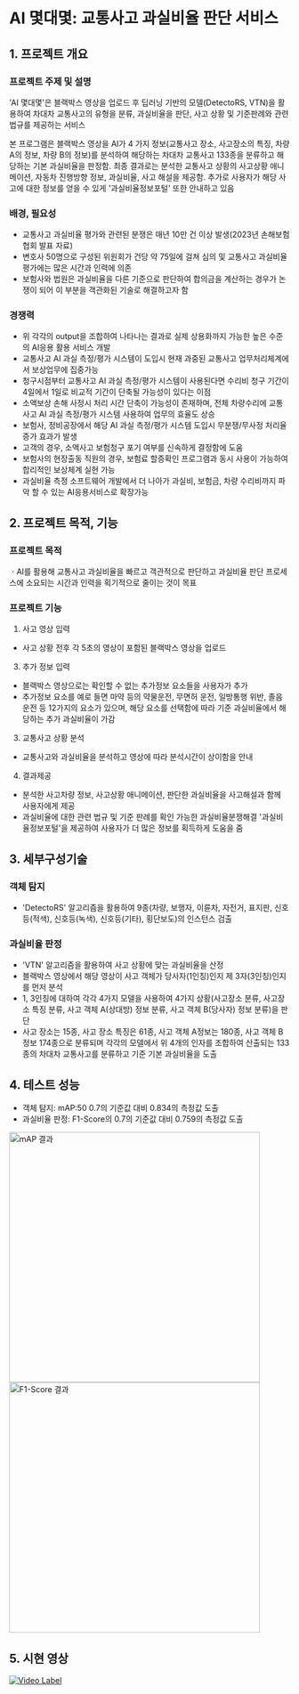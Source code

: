 # AI 몇대몇: 교통사고 과실비율 판단 서비스

## 1. 프로젝트 개요
### 프로젝트 주제 및 설명

'AI 몇대몇'은 블랙박스 영상을 업로드 후 딥러닝 기반의 모델(DetectoRS, VTN)을 활용하여 차대차 교통사고의 유형을 분류, 과실비율을 판단, 사고 상황 및 기준판례와 관련 법규를 제공하는 서비스

본 프로그램은 블랙박스 영상을 AI가 4 가지 정보(교통사고 장소, 사고장소의 특징, 차량 A의 정보, 차량 B의 정보)를 분석하여 해당하는 차대차 교통사고 133종을 분류하고 해당하는 기본 과실비율을 판정함. 최종 결과로는 분석한 교통사고 상황의 사고상황 애니메이션, 자동차 진행방향 정보, 과실비율, 사고 해설을 제공함. 추가로 사용자가 해당 사고에 대한 정보를 얻을 수 있게 '과실비율정보포털' 또한 안내하고 있음

### 배경, 필요성
- 교통사고 과실비율 평가와 관련된 분쟁은 매년 10만 건 이상 발생(2023년 손해보험협회 발표 자료)
- 변호사 50명으로 구성된 위원회가 건당 약 75일에 걸쳐 심의 및 교통사고 과실비율 평가에는 많은 시간과 인력에 의존
- 보험사와 법원은 과실비율을 다른 기준으로 판단하여 합의금을 계산하는 경우가 논쟁이 되어 이 부분을 객관화된 기술로 해결하고자 함

### 경쟁력
- 위 각각의 output을 조합하여 나타나는 결과로 실제 상용화까지 가능한 높은 수준의 AI응용 활용 서비스 개발 
- 교통사고 AI 과실 측정/평가 시스템이 도입시 현재 과중된 교통사고 업무처리체계에서 보상업무에 집중가능
- 청구시점부터 교통사고 AI 과실 측정/평가 시스템이 사용된다면 수리비 청구 기간이 4일에서 1일로 비교적 기간이 단축될 가능성이 있다는 이점
- 소액보상 손해 사정시 처리 시간 단축이 가능성이 존재하며, 전체 차량수리에 교통 사고 AI 과실 측정/평가 시스템 사용하여 업무의 효율도 상승
- 보험사, 정비공장에서 해당 AI 과실 측정/평가 시스템 도입시 무분쟁/무사정 처리율 증가 효과가 발생 
- 고객의 경우, 소액사고 보험청구 포기 여부를 신속하게 결정함에 도움
-  보험사의 현장출동 직원의 경우, 보험료 할증확인 프로그램과 동시 사용이 가능하여 합리적인 보상체계 실현 가능
- 과실비율 측정 소프트웨어 개발에서 더 나아가 과실비, 보험금, 차량 수리비까지 파악 할 수 있는 AI응용서비스로 확장가능

## 2. 프로젝트 목적, 기능

### 프로젝트 목적
ㆍAI를 활용해 교통사고 과실비율을 빠르고 객관적으로 판단하고 과실비율 판단 프로세스에 소요되는 시간과 인력을 획기적으로 줄이는 것이 목표

### 프로젝트 기능
1. 사고 영상 입력
- 사고 상황 전후 각 5초의 영상이 포함된 블랙박스 영상을 업로드
3. 추가 정보 입력
- 블랙박스 영상으로는 확인할 수 없는 추가정보 요소들을 사용자가 추가
- 추가정보 요소를 예로 들면 마약 등의 약물운전, 무면허 운전, 일방통행 위반, 졸음운전 등 12가지의 요소가 있으며, 해당 요소를 선택함에 따라 기준 과실비율에서 해당하는 추가 과실비율이 가감
3. 교통사고 상황 분석
- 교통사고와 과실비율을 분석하고 영상에 따라 분석시간이 상이함을 안내
4. 결과제공
- 분석한 사고차량 정보, 사고상황 애니메이션, 판단한 과실비율을 사고해설과 함께 사용자에게 제공
- 과실비율에 대한 관련 법규 및 기준 판례를 확인 가능한 과실비율분쟁해결 '과실비율정보포털'을 제공하여 사용자가 더 많은 정보를 획득하게 도움을 줌
    
## 3. 세부구성기술

### 객체 탐지
- 'DetectoRS' 알고리즘을 활용하여 9종(차량, 보행자, 이륜차, 자전거, 표지판, 신호등(적색), 신호등(녹색), 신호등(기타), 횡단보도)의 인스턴스 검출 

### 과실비율 판정
- 'VTN' 알고리즘을 활용하여 사고 상황에 맞는 과실비율을 산정
- 블랙박스 영상에서 해당 영상이 사고 객체가 당사자(1인칭)인지 제 3자(3인칭)인지를 먼저 분석
- 1, 3인칭에 대하여 각각 4가지 모델을 사용하여 4가지 상황(사고장소 분류, 사고장소 특징 분류, 사고 객체 A(상대방) 정보 분류, 사고 객체 B(당사자) 정보 분류)을 판단
- 사고 장소는 15종, 사고 장소 특징은 61종, 사고 객체 A정보는 180종, 사고 객체 B정보 174종으로 분류되며 각각의 모델에서 위 4개의 인자를 조합하여 산출되는 133종의 차대차 교통사고를 분류하고 기준 기본 과실비율을 도출

## 4. 테스트 성능
- 객체 탐지: mAP:50 0.7의 기준값 대비 0.834의 측정값 도출 
- 과실비율 판정: F1-Score의 0.7의 기준값 대비 0.759의 측정값 도출
<img width="450" alt="mAP 결과" src="https://github.com/ssunbear/CapstoneDesign/assets/117508164/7193e985-4326-440e-b781-6b28d06aa266">
<img width="450" alt="F1-Score 결과" src="https://github.com/ssunbear/CapstoneDesign/assets/117508164/f6d30945-44aa-4e13-88a2-d5ab215137ef">

## 5. 시현 영상
[![Video Label](http://img.youtube.com/vi/1-EveaT5FVU/0.jpg)](https://youtu.be/1-EveaT5FVU)
